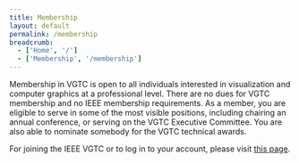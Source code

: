 ```yaml
---
title: Membership
layout: default
permalink: /membership
breadcrumb:
  - ['Home', '/']
  - ['Membership', '/membership']
---
```


Membership in VGTC is open to all individuals interested in visualization and computer graphics at a professional level. There are no dues for VGTC membership and no IEEE membership requirements. As a member, you are eligible to serve in some of the most visible positions, including chairing an annual conference, or serving on the VGTC Executive Committee. You are also able to nominate somebody for the VGTC technical awards.

For joining the IEEE VGTC or to log in to your account, please visit [this page](https://www.computer.org/membership/join).
